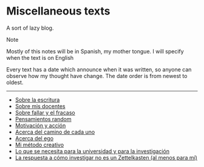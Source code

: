 # Miscellaneous texts

A sort of lazy blog. 

> [!NOTE]
> Mostly of this notes will be in Spanish, my mother tongue.
> I will specify when the text is on English

Every text has a date which announce when it was written,
so anyone can observe how my thought have change.
The date order is from newest to oldest.

---

- [Sobre la escritura](./on-writing.md)
- [Sobre mis docentes](./teachers)
- [Sobre fallar y el fracaso](./on-failing.md)
- [Pensamientos random](./random.md)
- [Motivación y acción](./motivacion-accion.md)
- [Acerca del camino de cada uno](./pathless-path.md)
- [Acerca del ego](./on-ego.md)
- [Mi método creativo](./creativity-methods.md)
- [Lo que se necesita para la universidad y para la investigación](./what-it-takes.md)
- [La respuesta a cómo investigar no es un Zettelkasten (al menos para mí)](./not-zk.md)
